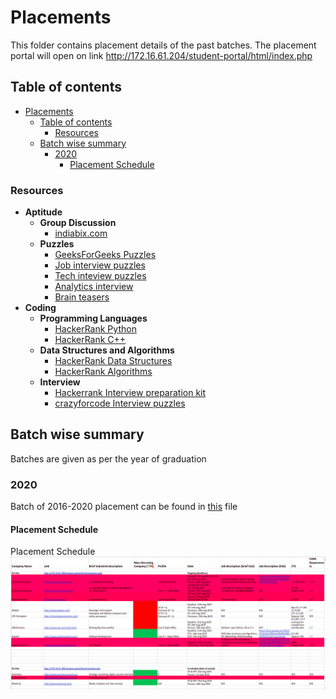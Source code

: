 # Placements

This folder contains placement details of the past batches. The placement portal will open on link http://172.16.61.204/student-portal/html/index.php

## Table of contents

- [Placements](#placements)
  - [Table of contents](#table-of-contents)
    - [Resources](#resources)
  - [Batch wise summary](#batch-wise-summary)
    - [2020](#2020)
      - [Placement Schedule](#placement-schedule)

### Resources

- **Aptitude**
  - __Group Discussion__
    - [indiabix.com](https://www.indiabix.com/group-discussion/topics-with-answers/)
  - __Puzzles__
    - [GeeksForGeeks Puzzles](https://www.geeksforgeeks.org/category/puzzles/)
    - [Job interview puzzles](https://www.analyticsvidhya.com/blog/2016/07/20-challenging-job-interview-puzzles-which-every-analyst-solve-atleast/)
    - [Tech inteview puzzles](https://puzzlefry.com/top-25-tech-interview-puzzles-with-answers/)
    - [Analytics interview](https://www.analyticsvidhya.com/blog/2014/09/commonly-asked-puzzles-analytics-interviews/)
    - [Brain teasers](http://www.crazyforcode.com/brain-teasers/)
- **Coding**
  - __Programming Languages__
    - [HackerRank Python](https://www.hackerrank.com/domains/python)
    - [HackerRank C++](https://www.hackerrank.com/domains/cpp)
  - __Data Structures and Algorithms__
    - [HackerRank Data Structures](https://www.hackerrank.com/domains/data-structures)
    - [HackerRank Algorithms](https://www.hackerrank.com/domains/algorithms)
  - __Interview__
    - [Hackerrank Interview preparation kit](https://www.hackerrank.com/interview/interview-preparation-kit)
    - [crazyforcode Interview puzzles](http://www.crazyforcode.com/top-10-interview-puzzles/)



## Batch wise summary

Batches are given as per the year of graduation

### 2020

Batch of 2016-2020 placement can be found in [this](./Batch_2020/Placement_stats.xlsx) file

#### Placement Schedule

Placement Schedule
![Schedule](./docs/placement_schedule_2020.png)
